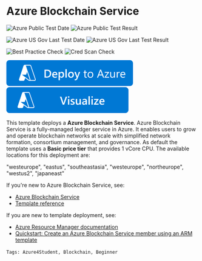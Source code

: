 # Azure Blockchain Service

![Azure Public Test Date](https://azurequickstartsservice.blob.core.windows.net/badges/201-blockchain-asaservice/PublicLastTestDate.svg)
![Azure Public Test Result](https://azurequickstartsservice.blob.core.windows.net/badges/201-blockchain-asaservice/PublicDeployment.svg)

![Azure US Gov Last Test Date](https://azurequickstartsservice.blob.core.windows.net/badges/201-blockchain-asaservice/FairfaxLastTestDate.svg)
![Azure US Gov Last Test Result](https://azurequickstartsservice.blob.core.windows.net/badges/201-blockchain-asaservice/FairfaxDeployment.svg)

![Best Practice Check](https://azurequickstartsservice.blob.core.windows.net/badges/201-blockchain-asaservice/BestPracticeResult.svg)
![Cred Scan Check](https://azurequickstartsservice.blob.core.windows.net/badges/201-blockchain-asaservice/CredScanResult.svg)

[![Deploy To Azure](https://raw.githubusercontent.com/Azure/azure-quickstart-templates/master/1-CONTRIBUTION-GUIDE/images/deploytoazure.svg?sanitize=true)](https://portal.azure.com/#create/Microsoft.Template/uri/https%3A%2F%2Fraw.githubusercontent.com%2FAzure%2Fazure-quickstart-templates%2Fmaster%2F201-blockchain-asaservice%2Fazuredeploy.json)  [![Visualize](https://raw.githubusercontent.com/Azure/azure-quickstart-templates/master/1-CONTRIBUTION-GUIDE/images/visualizebutton.svg?sanitize=true)](http://armviz.io/#/?load=https%3A%2F%2Fraw.githubusercontent.com%2FAzure%2Fazure-quickstart-templates%2Fmaster%2F201-blockchain-asaservice%2Fazuredeploy.json)

This template deploys a **Azure Blockchain Service**. Azure Blockchain Service is a fully-managed ledger service in Azure. It enables users to grow and operate blockchain networks at scale with simplified network formation, consortium management, and governance. As default the template uses a **Basic price tier** that provides 1 vCore CPU. The available locations for this deployment are:

"westeurope",
"eastus",
"southeastasia",
"westeurope",
"northeurope",
"westus2",
"japaneast"

If you're new to Azure Blockchain Service, see:

- [Azure Blockchain Service](https://azure.microsoft.com/services/blockchain-service/)
- [Template reference](https://docs.microsoft.com/azure/templates/microsoft.compute/allversions)

If you are new to template deployment, see:

- [Azure Resource Manager documentation](https://docs.microsoft.com/azure/azure-resource-manager/)
- [Quickstart: Create an Azure Blockchain Service member using an ARM template](https://docs.microsoft.com/azure/blockchain/service/create-member-template)

`Tags: Azure4Student, Blockchain, Beginner`
